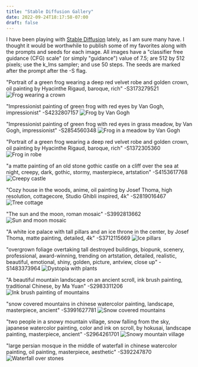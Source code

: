 ```yaml
---
title: "Stable Diffusion Gallery"
date: 2022-09-24T18:17:58-07:00
draft: false
---
```


I have been playing with [Stable Diffusion](https://github.com/CompVis/stable-diffusion) lately, as I am sure many have. I thought it would be worthwhile to publish some of my favorites along with the prompts and seeds for each image. All images have a "classifier free guidance (CFG) scale" (or simply "guidance") value of 7.5; are 512 by 512 pixels; use the k_lms sampler; and use 50 steps. The seeds are marked after the prompt after the -S flag.

"Portrait of a green frog wearing a deep red velvet robe and golden crown, oil painting by Hyacinthe Rigaud, baroque, rich" -S3173279521
![Frog wearing a crown](./frog_with_crown.png)

"Impressionist painting of green frog with red eyes by Van Gogh, impressionist" -S4232807157
![Frog by Van Gogh](./van_gogh_frog_close.png)

"Impressionist painting of green frog with red eyes in grass meadow, by Van Gogh, impressionist" -S2854560348
![Frog in a meadow by Van Gogh](./van_gogh_frog_meadow.png)

"Portrait of a green frog wearing a deep red velvet robe and golden crown, oil painting by Hyacinthe Rigaud, baroque, rich" -S1372305360
![Frog in robe](./robed_frog.png)

"a matte painting of an old stone gothic castle on a cliff over the sea at night, creepy, dark, gothic, stormy, masterpiece, artstation" -S4153617768
![Creepy castle](./creepy_castle.png)

"Cozy house in the woods, anime, oil painting by Josef Thoma, high resolution, cottagecore, Studio Ghibli inspired, 4k" -S2819016467
![Tree cottage](./cottage.png)

"The sun and the moon, roman mosaic" -S3992813662
![Sun and moon mosaic](./sun_mosaic.png)

"A white ice palace with tall pillars and an ice throne in the center, by Josef Thoma, matte painting, detailed, 4k" -S3712115669
![Ice pillars](./ice_pillars.png)

"overgrown foliage overtaking tall destroyed buildings, biopunk, scenery, professional, award-winning, trending on artstation, detailed, realistic, beautiful, emotional, shiny, golden, picture, antview, close up" -S1483373964
![Dystopia with plants](./plants_dystopia.png)

"A beautiful mountain landscape on an ancient scroll, ink brush painting, traditional Chinese, by Ma Yuan" -S2983311206
![Ink brush painting of mountains](./ink_brush_painting_mountains.png)

"snow covered mountains in chinese watercolor painting, landscape, masterpiece, ancient" -S3991627781
![Snow covered mountains](./chinese_snow.png)

"two people in a snowy mountain village, snow falling from the sky, japanese watercolor painting, color and ink on scroll, by hokusai, landscape painting, masterpiece, ancient" -S2964261701
![Snowy mountain village](./japanese_snow.png)

"large persian mosque in the middle of waterfall in chinese watercolor painting, oil painting, masterpiece, aesthetic" -S392247870
![Waterfall over stones](./persian_waterfall.png)
